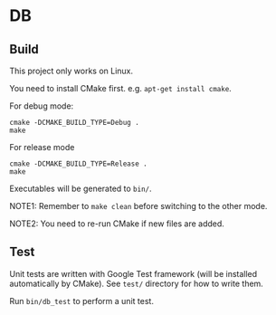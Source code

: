 # DB

## Build

This project only works on Linux.

You need to install CMake first. e.g. `apt-get install cmake`.

For debug mode:

```
cmake -DCMAKE_BUILD_TYPE=Debug .
make
```

For release mode

```
cmake -DCMAKE_BUILD_TYPE=Release .
make
```

Executables will be generated to `bin/`.

NOTE1: Remember to `make clean` before switching to the other mode.

NOTE2: You need to re-run CMake if new files are added.

## Test

Unit tests are written with Google Test framework (will be installed automatically by CMake). See `test/` directory for how to write them.

Run `bin/db_test` to perform a unit test.
